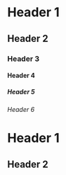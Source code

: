 # Header 1

## Header 2

### Header 3

#### Header 4

##### Header 5

###### Header 6

Header 1
========

Header 2
--------


